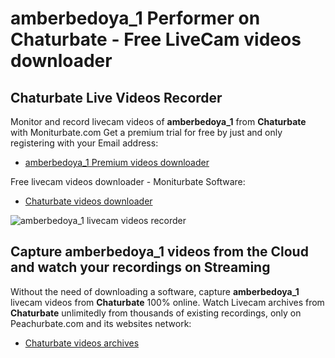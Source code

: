 # amberbedoya_1 Performer on Chaturbate - Free LiveCam videos downloader

## Chaturbate Live Videos Recorder

Monitor and record livecam videos of **amberbedoya_1** from **Chaturbate** with Moniturbate.com
Get a premium trial for free by just and only registering with your Email address:
* [amberbedoya_1 Premium videos downloader](https://moniturbate.com/request-demo-licence-key.html)

Free livecam videos downloader - Moniturbate Software:
* [Chaturbate videos downloader](https://moniturbate.com/moniturbate-download-software.html)

![amberbedoya_1 livecam videos recorder](https://peachurnet.com/templates/moniturbate-software.png)


## Capture amberbedoya_1 videos from the Cloud and watch your recordings on Streaming

Without the need of downloading a software, capture **amberbedoya_1** livecam videos from **Chaturbate** 100% online.
Watch Livecam archives from **Chaturbate** unlimitedly from thousands of existing recordings, only on Peachurbate.com and its websites network:
* [Chaturbate videos archives](https://peachurnet.com/)